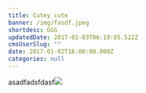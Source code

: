 ```yaml
---
title: Cutey cute
banner: /img/fasdf.jpeg
shortdesc: GGG
updatedDate: 2017-01-03T06:19:05.522Z
cmsUserSlug: ""
date: 2017-01-02T16:00:00.000Z
categories: null
---
```


asadfadsfdasf![](http://)